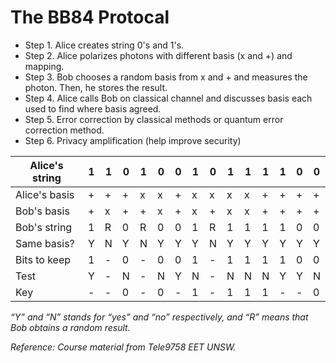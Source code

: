 # The BB84 Protocal

* Step 1. Alice creates string 0's and 1's.
* Step 2. Alice polarizes photons with different basis (x and +) and mapping.
* Step 3. Bob chooses a random basis from x and + and measures the photon. Then, he stores the result.
* Step 4. Alice calls Bob on classical channel and discusses basis each used to find where basis agreed.
* Step 5. Error correction by classical methods or quantum error correction method.
* Step 6. Privacy amplification (help improve security)

|Alice's string|1|1|0|1|0|0|1|0|1|1|1|1|0|0|
| ------ | ------ | ------ | ------ | ------ | ------ | ------ | ------ | ------ | ------ | ------ | ------ | ------ | ------ | ------ |
|Alice's basis|+|+|+|x|x|+|x|x|x|x|+|+|+|+|
|Bob's basis|+|x|+|+|x|+|x|+|x|x|+|+|+|+|
|Bob's string|1|R|0|R|0|0|1|R|1|1|1|1|0|0|
|Same basis?|Y|N|Y|N|Y|Y|Y|N|Y|Y|Y|Y|Y|Y|
|Bits to keep|1|-|0|-|0|0|1|-|1|1|1|1|0|0|
|Test|Y|-|N|-|N|Y|N|-|N|N|N|Y|Y|N|
|Key|-|-|0|-|0|-|1|-|1|1|1|-|-|0|

_“Y” and “N” stands for “yes” and “no” respectively, and “R” means that Bob obtains a random result._

_Reference: Course material from Tele9758 EET UNSW._
